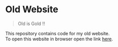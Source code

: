 # Old Website
  
> Old is Gold !!  
  
This repository contains code for my old website.  
To open this website in browser open the link [here](http://urmilparikh.me/Old-Website/).
